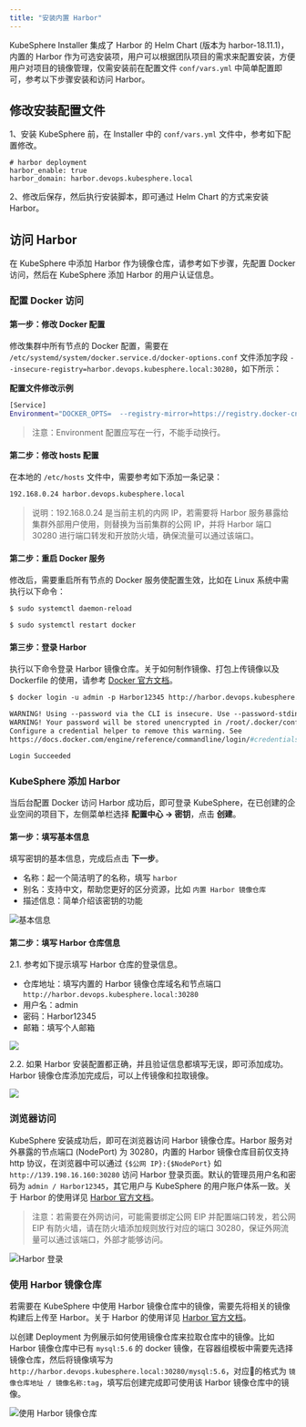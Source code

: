 ```yaml
---
title: "安装内置 Harbor" 
---
```


KubeSphere Installer 集成了 Harbor 的 Helm Chart (版本为 harbor-18.11.1)，内置的 Harbor 作为可选安装项，用户可以根据团队项目的需求来配置安装，方便用户对项目的镜像管理，仅需安装前在配置文件 `conf/vars.yml` 中简单配置即可，参考以下步骤安装和访问 Harbor。

## 修改安装配置文件

1、安装 KubeSphere 前，在 Installer 中的 `conf/vars.yml` 文件中，参考如下配置修改。
```
# harbor deployment
harbor_enable: true
harbor_domain: harbor.devops.kubesphere.local
```
2、修改后保存，然后执行安装脚本，即可通过 Helm Chart 的方式来安装 Harbor。

## 访问 Harbor

在 KubeSphere 中添加 Harbor 作为镜像仓库，请参考如下步骤，先配置 Docker 访问，然后在 KubeSphere 添加 Harbor 的用户认证信息。

### 配置 Docker 访问

#### 第一步：修改 Docker 配置

修改集群中所有节点的 Docker 配置，需要在 `/etc/systemd/system/docker.service.d/docker-options.conf` 文件添加字段 `--insecure-registry=harbor.devops.kubesphere.local:30280`，如下所示：

**配置文件修改示例**

```bash
[Service]
Environment="DOCKER_OPTS=  --registry-mirror=https://registry.docker-cn.com --data-root=/var/lib/docker --log-opt max-size=10m --log-opt max-file=3 --iptables=false --insecure-registry=harbor.devops.kubesphere.local:30280"
```

> 注意：Environment 配置应写在一行，不能手动换行。

#### 第二步：修改 hosts 配置

在本地的 `/etc/hosts` 文件中，需要参考如下添加一条记录：

```bash
192.168.0.24 harbor.devops.kubesphere.local
```

> 说明：192.168.0.24 是当前主机的内网 IP，若需要将 Harbor 服务暴露给集群外部用户使用，则替换为当前集群的公网 IP，并将 Harbor 端口 30280 进行端口转发和开放防火墙，确保流量可以通过该端口。

#### 第二步：重启 Docker 服务

修改后，需要重启所有节点的 Docker 服务使配置生效，⽐如在 Linux 系统中需执行以下命令：

```bash
$ sudo systemctl daemon-reload
```

```bash
$ sudo systemctl restart docker
```
#### 第三步：登录 Harbor

执行以下命令登录 Harbor 镜像仓库。关于如何制作镜像、打包上传镜像以及 Dockerfile 的使用，请参考 [Docker 官方文档](https://docs.docker.com/develop/develop-images/dockerfile_best-practices/)。

```dockerfile
$ docker login -u admin -p Harbor12345 http://harbor.devops.kubesphere.local:30280

WARNING! Using --password via the CLI is insecure. Use --password-stdin.
WARNING! Your password will be stored unencrypted in /root/.docker/config.json.
Configure a credential helper to remove this warning. See
https://docs.docker.com/engine/reference/commandline/login/#credentials-store

Login Succeeded
```

### KubeSphere 添加 Harbor 

当后台配置 Docker 访问 Harbor 成功后，即可登录 KubeSphere，在已创建的企业空间的项目下，左侧菜单栏选择 **配置中心 → 密钥**，点击 **创建**。

#### 第一步：填写基本信息

填写密钥的基本信息，完成后点击 **下一步**。

- 名称：起一个简洁明了的名称，填写 `harbor`
- 别名：支持中文，帮助您更好的区分资源，比如 `内置 Harbor 镜像仓库`
- 描述信息：简单介绍该密钥的功能

![基本信息](/harbor-secret-basic.png)

#### 第二步：填写 Harbor 仓库信息

2.1. 参考如下提示填写 Harbor 仓库的登录信息。

- 仓库地址：填写内置的 Harbor 镜像仓库域名和节点端口 `http://harbor.devops.kubesphere.local:30280`
- 用户名：admin
- 密码：Harbor12345
- 邮箱：填写个人邮箱

![](/harbor-docker-login.png)

2.2. 如果 Harbor 安装配置都正确，并且验证信息都填写无误，即可添加成功。Harbor 镜像仓库添加完成后，可以上传镜像和拉取镜像。

![](/harbor-secret-list.png)

### 浏览器访问

KubeSphere 安装成功后，即可在浏览器访问 Harbor 镜像仓库。Harbor 服务对外暴露的节点端口 (NodePort) 为 30280，内置的 Harbor 镜像仓库目前仅支持 http 协议，在浏览器中可以通过 `{$公网 IP}:{$NodePort}` 如 `http://139.198.16.160:30280` 访问 Harbor 登录页面。默认的管理员用户名和密码为 `admin / Harbor12345`，其它用户与 KubeSphere 的用户账户体系一致。关于 Harbor 的使用详见 [Harbor 官方文档](https://goharbor.io/docs/)。

> 注意：若需要在外网访问，可能需要绑定公网 EIP 并配置端口转发，若公网 EIP 有防火墙，请在防火墙添加规则放行对应的端口 30280，保证外网流量可以通过该端口，外部才能够访问。

![Harbor 登录](/harbor-console.png)


### 使用 Harbor 镜像仓库

若需要在 KubeSphere 中使用 Harbor 镜像仓库中的镜像，需要先将相关的镜像构建后上传至 Harbor。关于 Harbor 的使用详见 [Harbor 官方文档](https://goharbor.io/docs/)。

以创建 Deployment 为例展示如何使用镜像仓库来拉取仓库中的镜像。比如 Harbor 镜像仓库中已有 `mysql:5.6` 的 docker 镜像，在容器组模板中需要先选择镜像仓库，然后将镜像填写为 `http://harbor.devops.kubesphere.local:30280/mysql:5.6`，对应的格式为 `镜像仓库地址 / 镜像名称:tag`，填写后创建完成即可使用该 Harbor 镜像仓库中的镜像。

![使用 Harbor 镜像仓库](/apply-harbor.png)